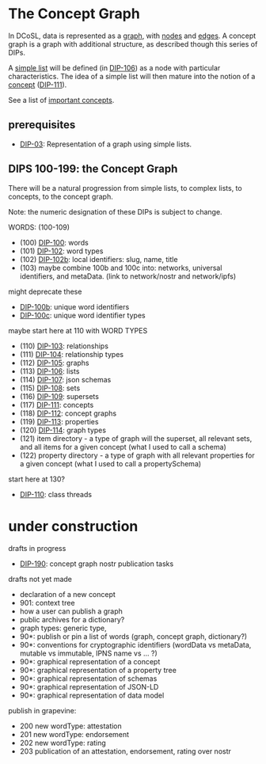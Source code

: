 # The Concept Graph

In DCoSL, data is represented as a [graph](../../glossary/graph.md), with [nodes](../../glossary/node.md) and [edges](../../glossary/relationship.md). A concept graph is a graph with additional structure, as described though this series of DIPs.

A [simple list](../../glossary/simpleList.md) will be defined (in [DIP-106](106.md)) as a node with particular characteristics. The idea of a simple list will then mature into the notion of a [concept](../../glossary/concept.md) ([DIP-111](111.md)).

See a list of [important concepts](importantConcepts.md).

## prerequisites

- [DIP-03](../coreProtocol/03.md): Representation of a graph using simple lists.

## DIPS 100-199: the Concept Graph

There will be a natural progression from simple lists, to complex lists, to concepts, to the concept graph.

Note: the numeric designation of these DIPs is subject to change.

WORDS: (100-109)
- (100) [DIP-100](100.md): words
- (101) [DIP-102](102.md): word types 
- (102) [DIP-102b](102b.md): local identifiers: slug, name, title 
- (103) maybe combine 100b and 100c into: networks, universal identifiers, and metaData. (link to network/nostr and network/ipfs)

might deprecate these
- [DIP-100b](100b.md): unique word identifiers
- [DIP-100c](100c.md): unique word identifier types


maybe start here at 110 with WORD TYPES
- (110) [DIP-103](103.md): relationships
- (111) [DIP-104](104.md): relationship types
- (112) [DIP-105](105.md): graphs
- (113) [DIP-106](106.md): lists
- (114) [DIP-107](107.md): json schemas
- (115) [DIP-108](108.md): sets
- (116) [DIP-109](109.md): supersets
- (117) [DIP-111](111.md): concepts
- (118) [DIP-112](112.md): concept graphs
- (119) [DIP-113](113.md): properties
- (120) [DIP-114](114.md): graph types
- (121) item directory - a type of graph will the superset, all relevant sets, and all items for a given concept (what I used to call a schema)
- (122) property directory - a type of graph with all relevant properties for a given concept (what I used to call a propertySchema)

start here at 130?
- [DIP-110](110.md): class threads


  
# under construction

drafts in progress
- [DIP-190](190.md): concept graph nostr publication tasks


drafts not yet made
- declaration of a new concept
- 901: context tree
- how a user can publish a graph
- public archives for a dictionary?
- graph types: generic type, 
- 90*: publish or pin a list of words (graph, concept graph, dictionary?)
- 90*: conventions for cryptographic identifiers (wordData vs metaData, mutable vs immutable, IPNS name vs ... ?)
- 90*: graphical representation of a concept
- 90*: graphical representation of a property tree
- 90*: graphical representation of schemas
- 90*: graphical representation of JSON-LD
- 90*: graphical representation of data model

publish in grapevine:
- 200 new wordType: attestation
- 201 new wordType: endorsement
- 202 new wordType: rating
- 203 publication of an attestation, endorsement, rating over nostr


